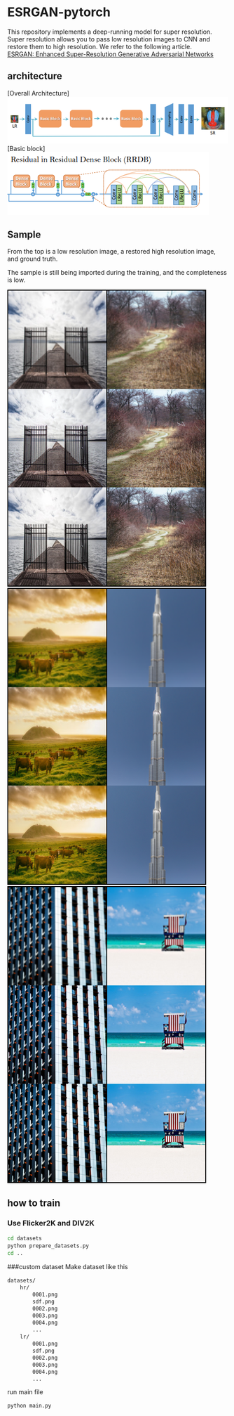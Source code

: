 # ESRGAN-pytorch

This repository implements a deep-running model for super resolution.
 Super resolution allows you to pass low resolution images to CNN and restore them to high resolution. 
 We refer to the following article.  
 [ESRGAN: Enhanced Super-Resolution Generative Adversarial Networks](https://arxiv.org/abs/1809.00219)  
 
 ## architecture
 [Overall Architecture]
 ![ESRGAN architecture](./image/architecture.PNG)  
 [Basic block]  
 ![BasicBlock](./image/basicBlock.PNG)
 
 ## Sample
From the top is a low resolution image, a restored high resolution image, and ground truth.  

The sample is still being imported during the training, and the completeness is low.  

 ![Sample](./image/sample1.png)
 ![Sample](./image/sample2.png)
 ![Sample](./image/sample3.png)
 
 ## how to train
 ### Use Flicker2K and DIV2K
```bash
cd datasets
python prepare_datasets.py
cd ..
```
 ###custom dataset
Make dataset like this
```
datasets/
    hr/
        0001.png
        sdf.png
        0002.png
        0003.png
        0004.png
        ...
    lr/
        0001.png
        sdf.png
        0002.png
        0003.png
        0004.png
        ...
```

run main file
```bash
python main.py
```
